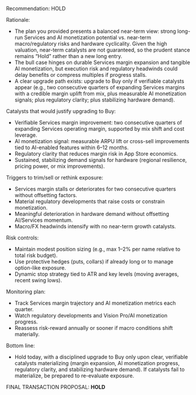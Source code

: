 Recommendation: HOLD

Rationale:
- The plan you provided presents a balanced near-term view: strong long-run Services and AI monetization potential vs. near-term macro/regulatory risks and hardware cyclicality. Given the high valuation, near-term catalysts are not guaranteed, so the prudent stance remains “Hold” rather than a new long entry.
- The bull case hinges on durable Services margin expansion and tangible AI monetization, but execution risk and regulatory headwinds could delay benefits or compress multiples if progress stalls.
- A clear upgrade path exists: upgrade to Buy only if verifiable catalysts appear (e.g., two consecutive quarters of expanding Services margins with a credible margin uplift from mix, plus measurable AI monetization signals; plus regulatory clarity; plus stabilizing hardware demand).

Catalysts that would justify upgrading to Buy:
- Verifiable Services margin improvement: two consecutive quarters of expanding Services operating margin, supported by mix shift and cost leverage.
- AI monetization signal: measurable ARPU lift or cross-sell improvements tied to AI-enabled features within 6–12 months.
- Regulatory clarity that reduces margin risk in App Store economics.
- Sustained, stabilizing demand signals for hardware (regional resilience, pricing power, or mix improvements).

Triggers to trim/sell or rethink exposure:
- Services margin stalls or deteriorates for two consecutive quarters without offsetting factors.
- Material regulatory developments that raise costs or constrain monetization.
- Meaningful deterioration in hardware demand without offsetting AI/Services momentum.
- Macro/FX headwinds intensify with no near-term growth catalysts.

Risk controls:
- Maintain modest position sizing (e.g., max 1–2% per name relative to total risk budget).
- Use protective hedges (puts, collars) if already long or to manage option-like exposure.
- Dynamic stop strategy tied to ATR and key levels (moving averages, recent swing lows).

Monitoring plan:
- Track Services margin trajectory and AI monetization metrics each quarter.
- Watch regulatory developments and Vision Pro/AI monetization progress.
- Reassess risk-reward annually or sooner if macro conditions shift materially.

Bottom line:
- Hold today, with a disciplined upgrade to Buy only upon clear, verifiable catalysts materializing (margin expansion, AI monetization progress, regulatory clarity, and stabilizing hardware demand). If catalysts fail to materialize, be prepared to re-evaluate exposure.

FINAL TRANSACTION PROPOSAL: **HOLD**